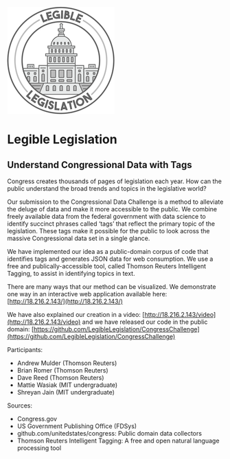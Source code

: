
![Logo](capitol_seal_small.png)

# Legible Legislation

## Understand Congressional Data with Tags

Congress creates thousands of pages of legislation each year. How can the public understand the broad trends and topics in the legislative world?  

Our submission to the Congressional Data Challenge is a method to alleviate the deluge of data and make it more accessible to the public. We combine freely available data from the federal government with data science to identify succinct phrases called ‘tags’ that reflect the primary topic of the legislation. These tags make it possible for the public to look across the massive Congressional data set in a single glance. 

We have implemented our idea as a public-domain corpus of code that identifies tags and generates JSON data for web consumption. We use a free and publically-accessible tool, called Thomson Reuters Intelligent Tagging, to assist in identifying topics in text.

There are many ways that our method can be visualized. We demonstrate one way in an interactive web application available here: [http://18.216.2.143/](http://18.216.2.143/)

We have also explained our creation in a video: [http://18.216.2.143/video](http://18.216.2.143/video) and we have released our code in the public domain: [https://github.com/LegibleLegislation/CongressChallenge](https://github.com/LegibleLegislation/CongressChallenge)
 

Participants:

* Andrew Mulder (Thomson Reuters)
* Brian Romer (Thomson Reuters)
* Dave Reed (Thomson Reuters)
* Mattie Wasiak (MIT undergraduate)
* Shreyan Jain (MIT undergraduate)


Sources:

* Congress.gov
* US Government Publishing Office (FDSys)
* github.com/unitedstates/congress: Public domain data collectors 
* Thomson Reuters Intelligent Tagging: A free and open natural language processing tool

